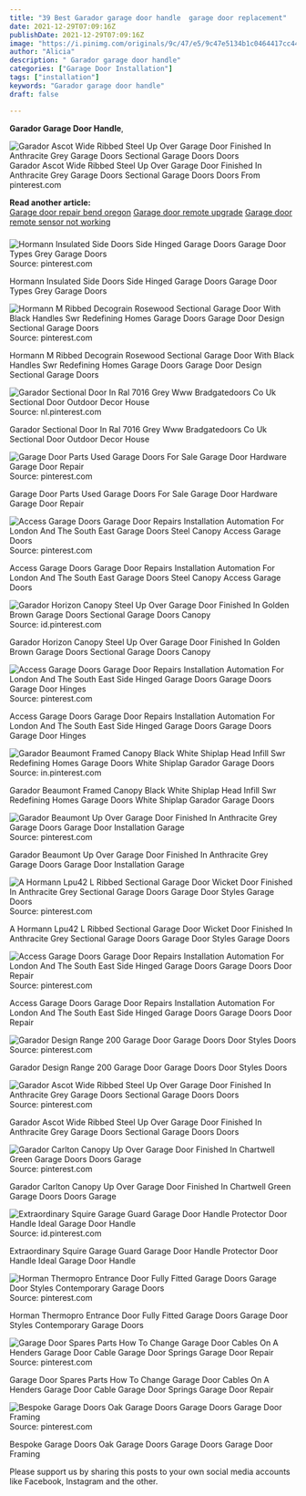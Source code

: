 ```yaml
---
title: "39 Best Garador garage door handle  garage door replacement"
date: 2021-12-29T07:09:16Z
publishDate: 2021-12-29T07:09:16Z
image: "https://i.pinimg.com/originals/9c/47/e5/9c47e5134b1c0464417cc444ab472335.jpg"
author: "Alicia"
description: " Garador garage door handle"
categories: ["Garage Door Installation"]
tags: ["installation"]
keywords: "Garador garage door handle"
draft: false

---
```

<!-- Head tag Code -->
**Garador Garage Door Handle**, 

![Garador Ascot Wide Ribbed Steel Up Over Garage Door Finished In Anthracite Grey Garage Doors Sectional Garage Doors Doors](https://i.pinimg.com/originals/9f/06/4d/9f064d5d13d6b8610de89078c666d579.jpg "Garador Ascot Wide Ribbed Steel Up Over Garage Door Finished In Anthracite Grey Garage Doors Sectional Garage Doors Doors")
Garador Ascot Wide Ribbed Steel Up Over Garage Door Finished In Anthracite Grey Garage Doors Sectional Garage Doors Doors From pinterest.com

**Read another article:**  
[Garage door repair bend oregon](/garage-door-repair-bend-oregon/)
[Garage door remote upgrade](/garage-door-remote-upgrade/)
[Garage door remote sensor not working](/garage-door-remote-sensor-not-working/)




### 

 


![Hormann Insulated Side Doors Side Hinged Garage Doors Garage Door Types Grey Garage Doors](https://i.pinimg.com/originals/bd/7f/4d/bd7f4db7e99e266ed60dc47877db0d5b.jpg "Hormann Insulated Side Doors Side Hinged Garage Doors Garage Door Types Grey Garage Doors")
Source: pinterest.com

Hormann Insulated Side Doors Side Hinged Garage Doors Garage Door Types Grey Garage Doors  

![Hormann M Ribbed Decograin Rosewood Sectional Garage Door With Black Handles Swr Redefining Homes Garage Doors Garage Door Design Sectional Garage Doors](https://i.pinimg.com/originals/ce/36/ea/ce36eaf7fa2df734ce138d040ed12c3b.jpg "Hormann M Ribbed Decograin Rosewood Sectional Garage Door With Black Handles Swr Redefining Homes Garage Doors Garage Door Design Sectional Garage Doors")
Source: pinterest.com

Hormann M Ribbed Decograin Rosewood Sectional Garage Door With Black Handles Swr Redefining Homes Garage Doors Garage Door Design Sectional Garage Doors  

![Garador Sectional Door In Ral 7016 Grey Www Bradgatedoors Co Uk Sectional Door Outdoor Decor House](https://i.pinimg.com/originals/d9/de/3f/d9de3fbde7414333797835ea4c893a35.jpg "Garador Sectional Door In Ral 7016 Grey Www Bradgatedoors Co Uk Sectional Door Outdoor Decor House")
Source: nl.pinterest.com

Garador Sectional Door In Ral 7016 Grey Www Bradgatedoors Co Uk Sectional Door Outdoor Decor House  

![Garage Door Parts Used Garage Doors For Sale Garage Door Hardware Garage Door Repair](https://i.pinimg.com/originals/6b/33/56/6b3356f1e879a646eb944a9e750b2609.jpg "Garage Door Parts Used Garage Doors For Sale Garage Door Hardware Garage Door Repair")
Source: pinterest.com

Garage Door Parts Used Garage Doors For Sale Garage Door Hardware Garage Door Repair  

![Access Garage Doors Garage Door Repairs Installation Automation For London And The South East Garage Doors Steel Canopy Access Garage Doors](https://i.pinimg.com/736x/64/d7/6b/64d76b63af2a041a71587882318f89bf.jpg "Access Garage Doors Garage Door Repairs Installation Automation For London And The South East Garage Doors Steel Canopy Access Garage Doors")
Source: pinterest.com

Access Garage Doors Garage Door Repairs Installation Automation For London And The South East Garage Doors Steel Canopy Access Garage Doors  

![Garador Horizon Canopy Steel Up Over Garage Door Finished In Golden Brown Garage Doors Sectional Garage Doors Canopy](https://i.pinimg.com/736x/a9/32/fa/a932fac2e0da12bdc62f9e7dd80ab075.jpg "Garador Horizon Canopy Steel Up Over Garage Door Finished In Golden Brown Garage Doors Sectional Garage Doors Canopy")
Source: id.pinterest.com

Garador Horizon Canopy Steel Up Over Garage Door Finished In Golden Brown Garage Doors Sectional Garage Doors Canopy  

![Access Garage Doors Garage Door Repairs Installation Automation For London And The South East Side Hinged Garage Doors Garage Doors Garage Door Hinges](https://i.pinimg.com/736x/8f/f9/e7/8ff9e7b8778ebde95e86ccde6f8bda50.jpg "Access Garage Doors Garage Door Repairs Installation Automation For London And The South East Side Hinged Garage Doors Garage Doors Garage Door Hinges")
Source: pinterest.com

Access Garage Doors Garage Door Repairs Installation Automation For London And The South East Side Hinged Garage Doors Garage Doors Garage Door Hinges  

![Garador Beaumont Framed Canopy Black White Shiplap Head Infill Swr Redefining Homes Garage Doors White Shiplap Garador Garage Doors](https://i.pinimg.com/600x315/35/73/b8/3573b8f10ca5b50a97fa954de0d0b0fd.jpg "Garador Beaumont Framed Canopy Black White Shiplap Head Infill Swr Redefining Homes Garage Doors White Shiplap Garador Garage Doors")
Source: in.pinterest.com

Garador Beaumont Framed Canopy Black White Shiplap Head Infill Swr Redefining Homes Garage Doors White Shiplap Garador Garage Doors  

![Garador Beaumont Up Over Garage Door Finished In Anthracite Grey Garage Doors Garage Door Installation Garage](https://i.pinimg.com/originals/e2/4b/f4/e24bf4230633cd229008b457f5d0faa9.jpg "Garador Beaumont Up Over Garage Door Finished In Anthracite Grey Garage Doors Garage Door Installation Garage")
Source: pinterest.com

Garador Beaumont Up Over Garage Door Finished In Anthracite Grey Garage Doors Garage Door Installation Garage  

![A Hormann Lpu42 L Ribbed Sectional Garage Door Wicket Door Finished In Anthracite Grey Sectional Garage Doors Garage Door Styles Garage Doors](https://i.pinimg.com/736x/de/93/20/de9320bb1dfaa3263bf4ac27d6ecdd7a.jpg "A Hormann Lpu42 L Ribbed Sectional Garage Door Wicket Door Finished In Anthracite Grey Sectional Garage Doors Garage Door Styles Garage Doors")
Source: pinterest.com

A Hormann Lpu42 L Ribbed Sectional Garage Door Wicket Door Finished In Anthracite Grey Sectional Garage Doors Garage Door Styles Garage Doors  

![Access Garage Doors Garage Door Repairs Installation Automation For London And The South East Side Hinged Garage Doors Garage Doors Door Repair](https://i.pinimg.com/736x/37/fd/c8/37fdc8e1570065261cbb1afc555f7c34.jpg "Access Garage Doors Garage Door Repairs Installation Automation For London And The South East Side Hinged Garage Doors Garage Doors Door Repair")
Source: pinterest.com

Access Garage Doors Garage Door Repairs Installation Automation For London And The South East Side Hinged Garage Doors Garage Doors Door Repair  

![Garador Design Range 200 Garage Door Garage Doors Door Styles Doors](https://i.pinimg.com/originals/03/d6/c8/03d6c89a60ac720153b2eb1188c92fe0.jpg "Garador Design Range 200 Garage Door Garage Doors Door Styles Doors")
Source: pinterest.com

Garador Design Range 200 Garage Door Garage Doors Door Styles Doors  

![Garador Ascot Wide Ribbed Steel Up Over Garage Door Finished In Anthracite Grey Garage Doors Sectional Garage Doors Doors](https://i.pinimg.com/originals/9f/06/4d/9f064d5d13d6b8610de89078c666d579.jpg "Garador Ascot Wide Ribbed Steel Up Over Garage Door Finished In Anthracite Grey Garage Doors Sectional Garage Doors Doors")
Source: pinterest.com

Garador Ascot Wide Ribbed Steel Up Over Garage Door Finished In Anthracite Grey Garage Doors Sectional Garage Doors Doors  

![Garador Carlton Canopy Up Over Garage Door Finished In Chartwell Green Garage Doors Doors Garage](https://i.pinimg.com/originals/28/c8/f7/28c8f76b466e6847cb1aa4642f35c95f.jpg "Garador Carlton Canopy Up Over Garage Door Finished In Chartwell Green Garage Doors Doors Garage")
Source: pinterest.com

Garador Carlton Canopy Up Over Garage Door Finished In Chartwell Green Garage Doors Doors Garage  

![Extraordinary Squire Garage Guard Garage Door Handle Protector Door Handle Ideal Garage Door Handle](https://i.pinimg.com/originals/4e/6d/b9/4e6db9af9d6cf262617e560e50f86b52.jpg "Extraordinary Squire Garage Guard Garage Door Handle Protector Door Handle Ideal Garage Door Handle")
Source: id.pinterest.com

Extraordinary Squire Garage Guard Garage Door Handle Protector Door Handle Ideal Garage Door Handle  

![Horman Thermopro Entrance Door Fully Fitted Garage Doors Garage Door Styles Contemporary Garage Doors](https://i.pinimg.com/736x/2a/8b/d8/2a8bd8bdf4167d08427aded2b63ddb54--garage-doors-uk-contemporary-garage-doors.jpg "Horman Thermopro Entrance Door Fully Fitted Garage Doors Garage Door Styles Contemporary Garage Doors")
Source: pinterest.com

Horman Thermopro Entrance Door Fully Fitted Garage Doors Garage Door Styles Contemporary Garage Doors  

![Garage Door Spares Parts How To Change Garage Door Cables On A Henders Garage Door Cable Garage Door Springs Garage Door Repair](https://i.pinimg.com/originals/3c/49/af/3c49afbb7ad5a7db671453ba4c003250.jpg "Garage Door Spares Parts How To Change Garage Door Cables On A Henders Garage Door Cable Garage Door Springs Garage Door Repair")
Source: pinterest.com

Garage Door Spares Parts How To Change Garage Door Cables On A Henders Garage Door Cable Garage Door Springs Garage Door Repair  

![Bespoke Garage Doors Oak Garage Doors Garage Doors Garage Door Framing](https://i.pinimg.com/originals/9c/47/e5/9c47e5134b1c0464417cc444ab472335.jpg "Bespoke Garage Doors Oak Garage Doors Garage Doors Garage Door Framing")
Source: pinterest.com

Bespoke Garage Doors Oak Garage Doors Garage Doors Garage Door Framing  

Please support us by sharing this posts to your own social media accounts like Facebook, Instagram and the other.


